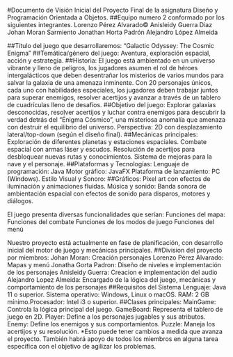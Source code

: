 #Documento de Visión Inicial del Proyecto Final de la asignatura Diseño y Programación Orientada a Objetos.
##Equipo numero 2 conformado por los siguientes integrantes.
Lorenzo Pérez Alvarado©
Anisleidy Guerra Diaz
Johan Moran Sarmiento
Jonathan Horta Padrón
Alejandro López Almeida

##Título del juego que desarrollaremos: “Galactic Odyssey: The Cosmic Enigma”
##Temática/género del juego: Aventura, exploración espacial, acción y estrategia.
##Historia: El juego está ambientado en un universo vibrante y lleno de peligros, los jugadores asumen el rol de héroes intergalácticos que deben desentrañar los misterios de varios mundos para salvar la galaxia de una amenaza inminente. Con 20 personajes únicos, cada uno con habilidades especiales, los jugadores deben trabajar juntos para superar enemigos, resolver acertijos y avanzar a través de un tablero de cuadrículas lleno de desafíos.
##Objetivo del juego: Explorar galaxias desconocidas, resolver acertijos y luchar contra enemigos para descubrir la verdad detrás del “Énigma Cósmico”, una misteriosa anomalía que amenaza con destruir el equilibrio del universo.
Perspectiva: 2D con desplazamiento lateral/top-down (según el diseño final).
##Mecánicas principales: 
Exploración de diferentes planetas y estaciones espaciales.
Combate espacial con armas láser y escudos.
Resolución de acertijos para desbloquear nuevas rutas y conocimientos.
Sistema de mejoras para la nave y el personaje.
##Plataformas y Tecnologías:
Lenguaje de programación: Java
Motor gráfico: JavaFX 
Plataforma de lanzamiento: PC (Windows).
Estilo Visual y Sonoro:
##Gráficos: Pixel art con efectos de iluminación y animaciones fluidas.
Música y sonido: Banda sonora de ambientación espacial con efectos de sonido para disparos, motores y diálogos.

El juego presenta diversas funcionalidades que serían:
Funciones del mapa:
Funciones del combate
Funciones de los modos de juego
Funciones del menú

Nuestro proyecto está actualmente en fase de planificación, con desarrollo inicial del motor de juego y mecánicas principales.
##Division del proyecto por miembros:
Johan Moran: Creación personajes 
Lorenzo Pérez Alvarado: Mapas y menú
Jonatha Gorta Padron: Diseño de niveles e implementación de los personajes
Anisleidy Guerra: Creacion e implementación del audio 
Alejandro Lopez Almeida: Encargado de la lógica del juego, mecánicas y comportamiento de los personajes
##Requisitos del Sistema
Lenguaje: Java 11 o superior.
Sistema operativo: Windows, Linux o macOS.
RAM: 2 GB mínimo.Procesador: Intel i3 o superior.
##Clases principales:
MainGame: Controla la lógica principal del juego.
GameBoard: Representa el tablero de juego en 2D.
Player: Define a los personajes jugables y sus atributos.
Enemy: Define los enemigos y sus comportamientos.
Puzzle: Maneja los acertijos y su resolución.
*Esto puede tener cambios a medida que avanza el proyecto. También habrá apoyo de todos los miembros en alguna tarea específica con el objetivo de agilizar los problemas.
